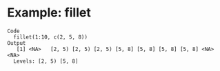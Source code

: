 # Example: fillet

    Code
      fillet(1:10, c(2, 5, 8))
    Output
       [1] <NA>   [2, 5) [2, 5) [2, 5) [5, 8] [5, 8] [5, 8] [5, 8] <NA>   <NA>  
      Levels: [2, 5) [5, 8]

